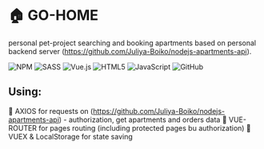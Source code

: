 # 🏠 GO-HOME

personal pet-project searching and booking apartments based on personal backend server (https://github.com/Juliya-Boiko/nodejs-apartments-api).

![NPM](https://img.shields.io/badge/NPM-%23CB3837.svg?style=for-the-badge&logo=npm&logoColor=white)
![SASS](https://img.shields.io/badge/SASS-hotpink.svg?style=for-the-badge&logo=SASS&logoColor=white)
![Vue.js](https://img.shields.io/badge/vuejs-%2335495e.svg?style=for-the-badge&logo=vuedotjs&logoColor=%234FC08D)
![HTML5](https://img.shields.io/badge/html5-%23E34F26.svg?style=for-the-badge&logo=html5&logoColor=white)
![JavaScript](https://img.shields.io/badge/javascript-%23323330.svg?style=for-the-badge&logo=javascript&logoColor=%23F7DF1E)
![GitHub](https://img.shields.io/badge/github-%23121011.svg?style=for-the-badge&logo=github&logoColor=white)

## Using:

📍 AXIOS for requests on (https://github.com/Juliya-Boiko/nodejs-apartments-api) - authorization, get apartments and orders data
📍 VUE-ROUTER for pages routing (including protected pages bu authorization)
📍 VUEX & LocalStorage for state saving
